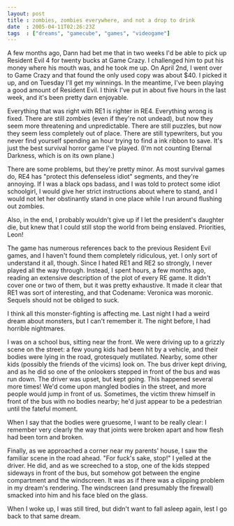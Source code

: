 ```yaml
---
layout: post
title : zombies, zombies everywhere, and not a drop to drink
date  : 2005-04-11T02:26:23Z
tags  : ["dreams", "gamecube", "games", "videogame"]
---
```

A few months ago, Dann had bet me that in two weeks I'd be able to pick up Resident Evil 4 for twenty bucks at Game Crazy.  I challenged him to put his money where his mouth was, and he took me up.  On April 2nd, I went over to Game Crazy and that found the only used copy was about $40.  I picked it up, and on Tuesday I'll get my winnings.  In the meantime, I've been playing a good amount of Resident Evil.  I think I've put in about five hours in the last week, and it's been pretty darn enjoyable.

Everything that was right with RE1 is righter in RE4.  Everything wrong is fixed.  There are still zombies (even if they're not undead), but now they seem more threatening and unpredictable.  There are still puzzles, but now they seem less completely out of place.  There are still typewriters, but you never find yourself spending an hour trying to find a ink ribbon to save.  It's just the best survival horror game I've played.  (I'm not counting Eternal Darkness, which is on its own plane.)

There are some problems, but they're pretty minor.  As most survival games do, RE4 has "protect this defenseless idiot" segments, and they're annoying.  If I was a black ops badass, and I was told to protect some idiot schoolgirl, I would give her strict instructions about where to stand, and I would not let her obstinantly stand in one place while I run around flushing out zombies.

Also, in the end, I probably wouldn't give up if I let the president's daughter die, but knew that I could still stop the world from being enslaved. Priorities, Leon!

The game has numerous references back to the previous Resident Evil games, and I haven't found them completely ridiculous, yet.  I only sort of understand it all, though.  Since I hated RE1 and RE2 so strongly, I never played all the way through.  Instead, I spent hours, a few months ago, reading an extensive description of the plot of every RE game.  It didn't cover one or two of them, but it was pretty exhaustive.  It made it clear that RE1 was sort of interesting, and that Codename: Veronica was moronic.  Sequels should not be obliged to suck.

I think all this monster-fighting is affecting me.  Last night I had a weird dream about monsters, but I can't remember it.  The night before, I had horrible nightmares.

I was on a school bus, sitting near the front.  We were driving up to a grizzly scene on the street: a few young kids had been hit by a vehicle, and their bodies were lying in the road, grotesquely mutilated.  Nearby, some other kids (possibly the friends of the vicims) look on.  The bus driver kept driving, and as he did so one of the onlookers stepped in front of the bus and was run down. The driver was upset, but kept going.  This happened several more times!  We'd come upon mangled bodies in the street, and more people would jump in front of us.  Sometimes, the victim threw himself in front of the bus with no bodies nearby; he'd just appear to be a pedestrian until the fateful moment.

When I say that the bodies were gruesome, I want to be really clear:  I remember very clearly the way that joints were broken apart and how flesh had been torn and broken.

Finally, as we approached a corner near my parents' house, I saw the familiar scene in the road ahead.  "For fuck's sake, stop!" I yelled at the driver.  He did, and as we screeched to a stop, one of the kids stepped sideways in front of the bus, but somehow got between the engine compartment and the windscreen. It was as if there was a clipping problem in my dream's rendering.  The windscreen (and presumably the firewall) smacked into him and his face bled on the glass.

When I woke up, I was still tired, but didn't want to fall asleep again, lest I go back to that same dream. 
